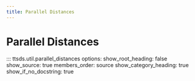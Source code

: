 ```yaml
---
title: Parallel Distances
---
```


# Parallel Distances

::: ttsds.util.parallel_distances
    options:
      show_root_heading: false
      show_source: true
      members_order: source
      show_category_heading: true
      show_if_no_docstring: true
